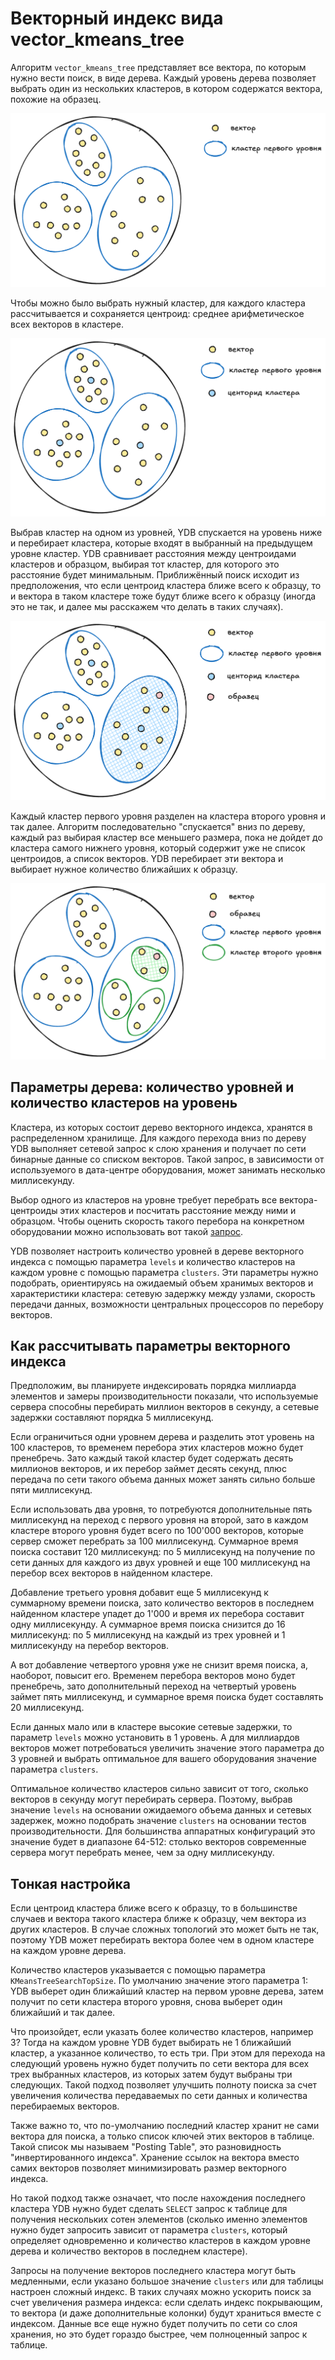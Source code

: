 # Векторный индекс вида vector_kmeans_tree

Алгоритм `vector_kmeans_tree` представляет все вектора, по которым нужно вести поиск, в виде дерева. Каждый уровень дерева позволяет выбрать один из нескольких кластеров, в котором содержатся вектора, похожие на образец.

![resource_pools](../_assets/vector_kmeans_tree_1.png)

Чтобы можно было выбрать нужный кластер, для каждого кластера рассчитывается и сохраняется центроид: среднее арифметическое всех векторов в кластере.

![resource_pools](../_assets/vector_kmeans_tree_2.png)

Выбрав кластер на одном из уровней, YDB спускается на уровень ниже и перебирает кластера, которые входят в выбранный на предыдущем уровне кластер. YDB сравнивает расстояния между центроидами кластеров и образцом, выбирая тот кластер, для которого это расстояние будет минимальным. Приближённый поиск исходит из предположения, что если центроид кластера ближе всего к образцу, то и вектора в таком кластере тоже будут ближе всего к образцу (иногда это не так, и далее мы расскажем что делать в таких случаях).

![resource_pools](../_assets/vector_kmeans_tree_3.png)

Каждый кластер первого уровня разделен на кластера второго уровня и так далее. Алгоритм последовательно "спускается" вниз по дереву, каждый раз выбирая кластер все меньшего размера, пока не дойдет до кластера самого нижнего уровня, который содержит уже не список центроидов, а список векторов. YDB перебирает эти вектора и выбирает нужное количество ближайших к образцу.

![resource_pools](../_assets/vector_kmeans_tree_4.png)

## Параметры дерева: количество уровней и количество кластеров на уровень

Кластера, из которых состоит дерево векторного индекса, хранятся в распределенном хранилище. Для каждого перехода вниз по дереву YDB выполняет сетевой запрос к слою хранения и получает по сети бинарные данные со списком векторов. Такой запрос, в зависимости от используемого в дата-центре оборудования, может занимать несколько миллисекунду.

Выбор одного из кластеров на уровне требует перебрать все вектора-центроиды этих кластеров и посчитать расстояние между ними и образцом. Чтобы оценить скорость такого перебора на конкретном оборудовании можно использовать вот такой [запрос](../yql/reference/udf/list/knn.md#exact-vector-search-k-nearest).

YDB позволяет настроить количество уровней в дереве векторного индекса с помощью параметра `levels` и количество кластеров на каждом уровне с помощью параметра `clusters`. Эти параметры нужно подобрать, ориентируясь на ожидаемый объем хранимых векторов и характеристики кластера: сетевую задержку между узлами, скорость передачи данных, возможности центральных процессоров по перебору векторов.

## Как рассчитывать параметры векторного индекса

Предположим, вы планируете индексировать порядка миллиарда элементов и замеры производительности показали, что используемые сервера способны перебирать миллион векторов в секунду, а сетевые задержки составляют порядка 5 миллисекунд.

Если ограничиться одни уровнем дерева и разделить этот уровень на 100 кластеров, то временем перебора этих кластеров можно будет пренебречь.  Зато каждый такой кластер будет содержать десять миллионов векторов, и их перебор займет десять секунд, плюс передача по сети такого объема данных может занять сильно больше пяти миллисекунд.

Если использовать два уровня, то потребуются дополнительные пять миллисекунд на переход с первого уровня на второй, зато в каждом кластере второго уровня будет всего по 100'000 векторов, которые сервер сможет перебрать за 100 миллисекунд. Суммарное время поиска составит 120 миллисекунд: по 5 миллисекунд на получение по сети данных для каждого из двух уровней и еще 100 миллисекунд на перебор всех векторов в найденном кластере.

Добавление третьего уровня добавит еще 5 миллисекунд к суммарному времени поиска, зато количество векторов в последнем найденном кластере упадет до 1'000 и время их перебора составит одну миллисекунду. А суммарное время поиска снизится до 16 миллисекунд: по 5 миллисекунд на каждый из трех уровней и 1 миллисекунду на перебор векторов.

А вот добавление четвертого уровня уже не снизит время поиска, а, наоборот, повысит его. Временем перебора векторов моно будет пренебречь, зато дополнительный переход на четвертый уровень займет пять миллисекунд, и суммарное время поиска будет составлять 20 миллисекунд.

Если данных мало или в кластере высокие сетевые задержки, то параметр `levels` можно установить в 1 уровень. А для миллиардов векторов может потребоваться увеличить значение этого параметра до 3 уровней и выбрать оптимальное для вашего оборудования значение параметра `clusters`.

Оптимальное количество кластеров сильно зависит от того, сколько векторов в секунду могут перебирать сервера. Поэтому, выбрав значение `levels` на основании ожидаемого объема данных и сетевых задержек, можно подобрать значение `clusters` на основании тестов производительности. Для большинства аппаратных конфигураций это значение будет в диапазоне 64-512: столько векторов современные сервера могут перебрать менее, чем за одну миллисекунду.

## Тонкая настройка

Если центроид кластера ближе всего к образцу, то в большинстве случаев и вектора такого кластера ближе к образцу, чем вектора из других кластеров.  В случае сложных топологий это может быть не так, поэтому YDB может перебирать вектора более чем в одном кластере на каждом уровне дерева.

Количество кластеров указывается с помощью параметра `KMeansTreeSearchTopSize`. По умолчанию значение этого параметра 1: YDB выберет один ближайший кластер на первом уровне дерева, затем получит по сети кластера второго уровня, снова выберет один ближайший и так далее.

Что произойдет, если указать более количество кластеров, например 3? Тогда на каждом уровне YDB будет выбирать не 1 ближайший кластер, а указанное количество, то есть три. При этом для перехода на следующий уровень нужно будет получить по сети вектора для всех трех выбранных кластеров, из которых затем будут выбраны три следующих. Такой подход позволяет улучшить полноту поиска за счет увеличения количества передаваемых по сети данных и количества перебираемых векторов.

Также важно то, что по-умолчанию последний кластер хранит не сами вектора для поиска, а только список ключей этих векторов в таблице. Такой список мы называем "Posting Table", это разновидность "инвертированного индекса".  Хранение ссылок на вектора вместо самих векторов позволяет минимизировать размер векторного индекса.

Но такой подход также означает, что после нахождения последнего кластера YDB нужно будет сделать `SELECT` запрос к таблице для получения нескольких сотен элементов (сколько именно элементов нужно будет запросить зависит от параметра `clusters`, который определяет одновременно и количество кластеров в каждом уровне дерева и количество векторов в последнем кластере).

Запросы на получение векторов последнего кластера могут быть медленными, если указано большое значение `clusters` или для таблицы настроен сложный индекс. В таких случаях можно ускорить поиск за счет увеличения размера индекса: если сделать индекс покрывающим, то вектора (и даже дополнительные колонки) будут храниться вместе с индексом. Данные все еще нужно будет получить по сети со слоя хранения, но это будет гораздо быстрее, чем полноценный запрос к таблице.
